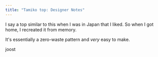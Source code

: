 ```yaml
---
title: "Tamiko top: Designer Notes"
---
```


I say a top similar to this when I was in Japan that I liked.
So when I got home, I recreated it from memory.

It's essentially a zero-waste pattern and _very_ easy to make.

joost
